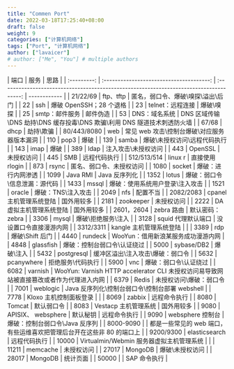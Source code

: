 ```yaml
---
title: "Commen Port"
date: 2022-03-18T17:25:40+08:00
draft: false
weight: 9
categories: ["计算机网络"]
tags: ["Port", "计算机网络"]
author: ["lavaicer"]
# author: ["Me", "You"] # multiple authors
---
```


|    端口     |                   服务                   |                                          思路                                           |
| :---------: | :--------------------------------------: | :-------------------------------------------------------------------------------------: | ------------ |
|  21/22/69   |                ftp、tftp                 |                            匿名，弱口令、爆破\嗅探\溢出\后门                            |
|     22      |                   ssh                    |                                 爆破 OpenSSH；28 个退格                                 |
|     23      |             telnet：远程连接             |                                        爆破\嗅探                                        |
|     25      |              smtp：邮件服务              |                                        邮件伪造                                         |
|     53      |              DNS：域名系统               |         DNS 区域传输\DNS 劫持\DNS 缓存投毒\DNS 欺骗\利用 DNS 隧道技术刺透防火墙         |
|    67/68    |                   dhcp                   |                                        劫持\欺骗                                        |
| 80/443/8080 |                   web                    |                       常见 web 攻击\控制台爆破\对应服务器版本漏洞                       |
|     110     |                   pop3                   |                                          爆破                                           |
|     139     |                  samba                   |                              爆破\未授权访问\远程代码执行                               |
|     143     |                   imap                   |                                          爆破                                           |
|     389     |                   ldap                   |                                   注入攻击\未授权访问                                   |
|     443     |                 OpenSSL                  |                                       未授权访问                                        |
|     445     |                   SMB                    |                                      远程代码执行                                       |
| 512/513/514 |                 linux r                  |                                     直接使用 rlogin                                     |
|     873     |                  rsync                   |                                匿名、弱口令、未授权访问                                 |
|    1080     |                  socket                  |                                   爆破：进行内网渗透                                    |
|    1099     |                 Java RMI                 |                                      Java 反序列化                                      |
|    1352     |                  lotus                   |                              爆破：弱口令\信息泄漏：源代码                              |
|    1433     |                  mssql                   |                             爆破：使用系统用户登录\注入攻击                             |
|    1521     |                  oracle                  |                                   爆破：TNS\注入攻击                                    |
|    2049     |                   nfs                    |                                        配置不当                                         |
|  2082/2083  |         cpanel 主机管理系统登陆          |                                       国外用较多                                        |
|    2181     |                zookeeper                 |                                       未授权访问                                        |
|    2222     |         DA 虚拟主机管理系统登陆          |                                       国外用较多                                        |
| 2601，2604  |                zebra 路由                |                                     默认密码：zebra                                     |
|    3306     |                  mysql                   |                                   爆破\拒绝服务\注入                                    |
|    3128     |            squid 代理默认端口            |                                 没设置口令直接漫游内网                                  |
|  3312/3311  |         kangle 主机管理系统登陆          |                                                                                         |
|    3389     |                   rdp                    |                                     爆破\Shift 后门                                     |
|    4440     |                 rundeck                  |                           WooYun：借用新浪某服务成功漫游内网                            |
|    4848     |                glassfish                 |                               爆破：控制台弱口令\认证绕过                               |
|    5000     |                sybase/DB2                |                                        爆破\注入                                        |
|    5432     |                postgresql                |                            缓冲区溢出\注入攻击\爆破：弱口令                             |
|    5632     |                pcanywhere                |                                    拒绝服务\代码执行                                    |
|    5900     |                   vnc                    |                                  爆破：弱口令\认证绕过                                  |
|    6082     |                 varnish                  | WooYun: Varnish HTTP accelerator CLI 未授权访问易导致网站被直接篡改或者作为代理进入内网 |
|    6379     |                  Redis                   |                                 未授权访问\爆破：弱口令                                 |
|    7001     |                 weblogic                 |                     Java 反序列化\控制台弱口令\控制台部署 webshell                      |
|    7778     |          Kloxo 主机控制面板登录          |                                                                                         |
|    8069     |                  zabbix                  |                                      远程命令执行                                       |
|    8080     |                  Tomcat                  |                                       默认弱口令                                        |
|    8083     |           Vestacp 主机管理系统           |                                       国外用较多                                        |
|    9080     |            APISIX、 websphere            |                                        默认秘钥                                         | 远程命令执行 |
|    9090     |             websphere 控制台             |                             爆破：控制台弱口令\Java 反序列                              |
|  8000-9090  |                                          |          都是一些常见的 web 端口，有些运维喜欢把管理后台开在这些非 80 的端口上          |
|  9200/9300  |              elasticsearch               |                                      远程代码执行                                       |
|    10000    | Virtualmin/Webmin 服务器虚拟主机管理系统 |                                                                                         |
|    11211    |                 memcache                 |                                       未授权访问                                        |
|    27017    |                 MongoDB                  |                                     爆破\未授权访问                                     |
|    28017    |                 MongoDB                  |                                        统计页面                                         |
|    50000    |                                          |                                      SAP 命令执行                                       |

